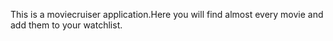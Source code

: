 This is a moviecruiser application.Here you will find almost every movie and add them to your watchlist.